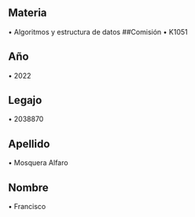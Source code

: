 ## Materia
•	Algoritmos y estructura de datos
##Comisión
•	K1051
## Año
•	2022
## Legajo
•	2038870
## Apellido
•	Mosquera Alfaro
## Nombre
•	Francisco
